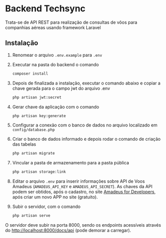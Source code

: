 # Backend Techsync

Trata-se de API REST para realização de consultas de vôos para companhias aéreas usando framework Laravel

## Instalação
1. Renomear o arquivo `.env.example` para `.env`

2. Executar na pasta do backend o comando
    ```sh
    composer install
    ```

3. Depois de finalizada a instalação, executar o comando abaixo e copiar a chave gerada para o campo jwt do arquivo .env 
   
    ```sh
    php artisan jwt:secret
    ```
4. Gerar chave da aplicação com o comando
    ```sh
    php artisan key:generate
    ```

5. Configurar a conexão com o banco de dados no arquivo localizado em `config/database.php`

6. Criar o banco de dados informado e depois rodar o comando de criação das tabelas
 
    ```sh
    php artisan migrate
    ```

7. Vincular a pasta de armazenamento para a pasta pública
    ```sh
    php artisan storage:link
    ```

8. Editar o arquivo `.env` para inserir informações sobre API de Voos Amadeus (`AMADEUS_API_KEY` e `AMADEUS_API_SECRET`).
   As chaves da API podem ser obtidos, após o cadastro, no site [Amadeus for Developers](https://developers.amadeus.com/my-apps), após criar um novo APP no site (gratuito).

9.  Subir o servidor, com o comando 
    ```sh
    php artisan serve
    ```

O servidor deve subir na porta 8000, sendo os endpoints acessíveis através do [http://localhost:8000/docs/api](http://localhost:8000/docs/api) (pode demorar a carregar).

